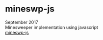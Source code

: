 # mineswp-js
September 2017 <br>
Minesweeper implementation using javascript <br>
<a href="https://azwift.github.io/mineswp-js">mineswp-js</a>
